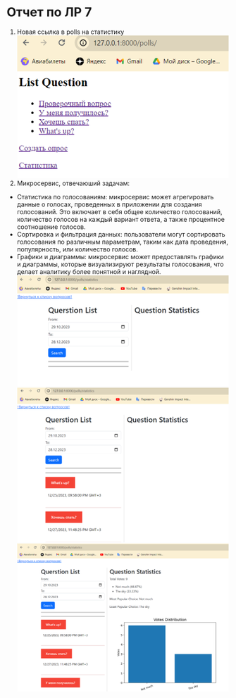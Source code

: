 # Отчет по ЛР 7
1. Новая ссылка в polls на статистику  
![Картинка1](img/7-1(1).png)  
3. Микросервис, отвечаюший задачам:  
* Статистика по голосованиям: микросервис может агрегировать данные о голосах, проведенных в приложении для создания голосований. Это включает в себя общее количество голосований, количество голосов на каждый вариант ответа, а также процентное соотношение голосов.  
* Сортировка и фильтрация данных: пользователи могут сортировать голосования по различным параметрам, таким как дата проведения, популярность, или количество голосов.  
* Графики и диаграммы: микросервис может предоставлять графики и диаграммы, которые визуализируют результаты голосования, что делает аналитику более понятной и наглядной.  
![Картинка2](img/7-2.png)  
![Картинка3](img/7-3.png)  
![Картинка4](img/7-4.png)  
